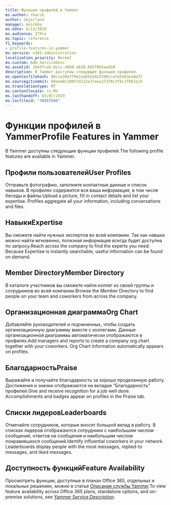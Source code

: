 ```yaml
---
title: Функции профилей в Yammer
ms.author: sharik
author: skjerland
manager: mnirkhe
ms.date: 6/13/2018
ms.audience: ITPro
ms.topic: reference
f1_keywords:
- profile-features-in-yammer
ms.service: o365-administration
localization_priority: Normal
ms.custom: Adm_ServiceDesc
ms.assetid: 1be9fca5-8ccc-49b8-a638-065f0b5aa450
description: В Yammer доступны следующие функции профилей.
ms.openlocfilehash: 08c1a39a7f0e2aab5d16b2290cce7e5563ea4e37
ms.sourcegitcommit: 68eee0c2885fd112e37eea27370c3f8c1f0831cb
ms.translationtype: MT
ms.contentlocale: ru-RU
ms.lasthandoff: 03/07/2019
ms.locfileid: "30467646"
---
```

# <a name="profile-features-in-yammer"></a><span data-ttu-id="12b69-103">Функции профилей в Yammer</span><span class="sxs-lookup"><span data-stu-id="12b69-103">Profile Features in Yammer</span></span>

<span data-ttu-id="12b69-104">В Yammer доступны следующие функции профилей.</span><span class="sxs-lookup"><span data-stu-id="12b69-104">The following profile features are available in Yammer.</span></span>
  
## <a name="user-profiles"></a><span data-ttu-id="12b69-105">Профили пользователей</span><span class="sxs-lookup"><span data-stu-id="12b69-105">User Profiles</span></span>
<span data-ttu-id="12b69-106"><a name="bkmk_UserProfiles"> </a></span><span class="sxs-lookup"><span data-stu-id="12b69-106"></span></span>

<span data-ttu-id="12b69-p101">Отправьте фотографию, заполните контактные данные и список навыков. В профилях содержится вся ваша информация, в том числе беседы и файлы.</span><span class="sxs-lookup"><span data-stu-id="12b69-p101">Upload a picture, fill in contact details and list your expertise. Profiles aggregate all your information, including conversations and files.</span></span>
  
## <a name="expertise"></a><span data-ttu-id="12b69-109">Навыки</span><span class="sxs-lookup"><span data-stu-id="12b69-109">Expertise</span></span>
<span data-ttu-id="12b69-110"><a name="bkmk_Expertise"> </a></span><span class="sxs-lookup"><span data-stu-id="12b69-110"></span></span>

<span data-ttu-id="12b69-p102">Вы сможете найти нужных экспертов во всей компании. Так как навыки можно найти мгновенно, полезная информация всегда будет доступна по запросу.</span><span class="sxs-lookup"><span data-stu-id="12b69-p102">Reach across the company to find the experts you need. Because Expertise is instantly searchable, useful information can be found on demand.</span></span>
  
## <a name="member-directory"></a><span data-ttu-id="12b69-113">Member Directory</span><span class="sxs-lookup"><span data-stu-id="12b69-113">Member Directory</span></span>
<span data-ttu-id="12b69-114"><a name="bkmk_MemberDirectory"> </a></span><span class="sxs-lookup"><span data-stu-id="12b69-114"></span></span>

<span data-ttu-id="12b69-115">В каталоге участников вы сможете найти коллег из своей группы и сотрудников во всей компании.</span><span class="sxs-lookup"><span data-stu-id="12b69-115">Browse the Member Directory to find people on your team and coworkers from across the company.</span></span>
  
## <a name="org-chart"></a><span data-ttu-id="12b69-116">Организационная диаграмма</span><span class="sxs-lookup"><span data-stu-id="12b69-116">Org Chart</span></span>
<span data-ttu-id="12b69-117"><a name="bkmk_OrgChart"> </a></span><span class="sxs-lookup"><span data-stu-id="12b69-117"></span></span>

<span data-ttu-id="12b69-p103">Добавляйте руководителей и подчиненных, чтобы создать организационную диаграмму вместе с коллегами. Данные организационной диаграммы автоматически отображаются в профилях.</span><span class="sxs-lookup"><span data-stu-id="12b69-p103">Add managers and reports to create a company org chart together with your coworkers. Org Chart information automatically appears on profiles.</span></span>
  
## <a name="praise"></a><span data-ttu-id="12b69-120">Благодарность</span><span class="sxs-lookup"><span data-stu-id="12b69-120">Praise</span></span>
<span data-ttu-id="12b69-121"><a name="bkmk_Praise"> </a></span><span class="sxs-lookup"><span data-stu-id="12b69-121"></span></span>

<span data-ttu-id="12b69-p104">Выражайте и получайте благодарность за хорошо проделанную работу. Достижения и значки отображаются на вкладке "Благодарность" профилей.</span><span class="sxs-lookup"><span data-stu-id="12b69-p104">Give and receive recognition for a job well done. Accomplishments and badges appear on profiles in the Praise tab.</span></span>
  
## <a name="leaderboards"></a><span data-ttu-id="12b69-124">Списки лидеров</span><span class="sxs-lookup"><span data-stu-id="12b69-124">Leaderboards</span></span>
<span data-ttu-id="12b69-125"><a name="bkmk_Leaderboards"> </a></span><span class="sxs-lookup"><span data-stu-id="12b69-125"></span></span>

<span data-ttu-id="12b69-p105">Отмечайте сотрудников, которые вносят большой вклад в работу. В списках лидеров отображаются сотрудники с наибольшим числом сообщений, ответов на сообщения и наибольшим числом понравившихся сообщений.</span><span class="sxs-lookup"><span data-stu-id="12b69-p105">Identify influential coworkers in your network. Leaderboards display people with the most messages, replied-to messages, and liked messages.</span></span>
  
## <a name="feature-availability"></a><span data-ttu-id="12b69-128">Доступность функций</span><span class="sxs-lookup"><span data-stu-id="12b69-128">Feature Availability</span></span>
<span data-ttu-id="12b69-129"><a name="bkmk_Leaderboards"> </a></span><span class="sxs-lookup"><span data-stu-id="12b69-129"></span></span>

<span data-ttu-id="12b69-130">Просмотреть функции, доступные в планах Office 365, отдельных и локальных решениях, можно в статье [Описание службы Yammer](yammer-service-description.md).</span><span class="sxs-lookup"><span data-stu-id="12b69-130">To view feature availability across Office 365 plans, standalone options, and on-premise solutions, see [Yammer Service Description](yammer-service-description.md).</span></span>
  

